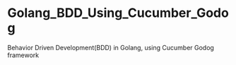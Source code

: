 # Golang_BDD_Using_Cucumber_Godog
Behavior Driven Development(BDD) in Golang, using Cucumber Godog framework

